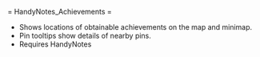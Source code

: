 = HandyNotes_Achievements =

* Shows locations of obtainable achievements on the map and minimap.
* Pin tooltips show details of nearby pins.
* Requires HandyNotes

